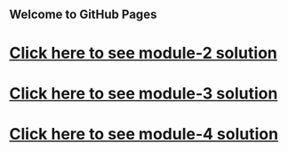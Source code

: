 ## Welcome to GitHub Pages


<h1><a href="https://asiffmahmudd.github.io/coursera-test/module-2/">Click here to see module-2 solution</a></h1>

<h1><a href="https://asiffmahmudd.github.io/coursera-test/module-3/">Click here to see module-3 solution</a></h1>

<h1><a href="https://asiffmahmudd.github.io/coursera-test/module-4/">Click here to see module-4 solution</a></h1>
